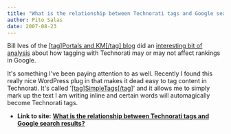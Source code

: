 ```yaml
---
title: "What is the relationship between Technorati tags and Google search results?"
author: Pito Salas
date: 2007-08-23
---
```


Bill Ives of the [[tag]Portals and KM[/tag]
blog](<http://billives.typepad.com/portals_and_km/>) did an [interesting bit
of
analysis](<http://billives.typepad.com/portals_and_km/2007/08/16-technorati-t.html>)
about how tagging with Technorati may or may not affect rankings in Google.

It's something I've been paying attention to as well. Recently I found this
really nice WordPress plug in that makes it dead easy to tag content in
Technorati. It's called
'[[tag]SimpleTags[/tag]](<http://www.broobles.com/scripts/simpletags/>)' and
it allows me to simply mark up the text I am writing inline and certain words
will automagically become Technorati tags.


* **Link to site:** **[What is the relationship between Technorati tags and Google search results?](None)**

